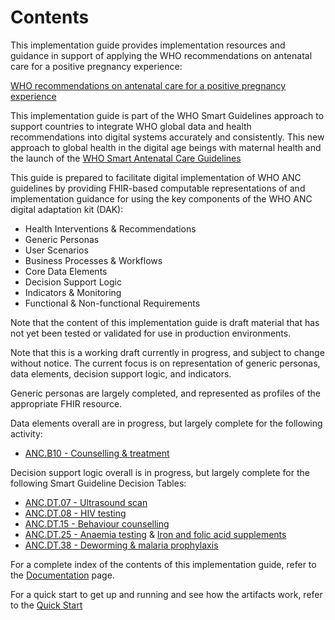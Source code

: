 # Contents

This implementation guide provides implementation resources and guidance in support of applying the WHO recommendations on antenatal care for a positive pregnancy experience:

[WHO recommendations on antenatal care for a positive pregnancy experience](https://www.who.int/reproductivehealth/publications/maternal_perinatal_health/anc-positive-pregnancy-experience/en/)

This implementation guide is part of the WHO Smart Guidelines approach to support countries to integrate WHO global data and health recommendations into digital systems accurately and consistently. This new approach to global health in the digital age beings with maternal health and the launch of the [WHO Smart Antenatal Care Guidelines](https://www.srhr.org/antenatalcare/)

This guide is prepared to facilitate digital implementation of WHO ANC guidelines by providing FHIR-based computable representations of and implementation guidance for using the key components of the WHO ANC digital adaptation kit (DAK):

* Health Interventions & Recommendations
* Generic Personas
* User Scenarios
* Business Processes & Workflows
* Core Data Elements
* Decision Support Logic
* Indicators & Monitoring
* Functional & Non-functional Requirements

Note that the content of this implementation guide is draft material that has not yet been tested or validated for use in production environments.

Note that this is a working draft currently in progress, and subject to change without notice. The current focus is on representation of generic personas, data elements, decision support logic, and indicators.

Generic personas are largely completed, and represented as profiles of the appropriate FHIR resource.

Data elements overall are in progress, but largely complete for the following activity:

* [ANC.B10 - Counselling & treatment](documentation.html#data-elements)

Decision support logic overall is in progress, but largely complete for the following Smart Guideline Decision Tables:

* [ANC.DT.07 - Ultrasound scan](anc-recommendation-b2-4.html)
* [ANC.DT.08 - HIV testing](PlanDefinition-ANCDT08.html)
* [ANC.DT.15 - Behaviour counselling](PlanDefinition-ANCDT15.html)
* [ANC.DT.25 - Anaemia testing](anc-recommendation-b1-1.html) & [Iron and folic acid supplements](anc-recommendation-a2.html)
* [ANC.DT.38 - Deworming & malaria prophylaxis](PlanDefinition-ANCDT38.html)

For a complete index of the contents of this implementation guide, refer to the [Documentation](documentation.html) page.

For a quick start to get up and running and see how the artifacts work, refer to the [Quick Start](quick-start.html)
